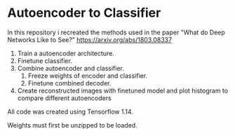 # Autoencoder to Classifier

In this repository i recreated the methods used in the paper "What do Deep Networks Like to See?" https://arxiv.org/abs/1803.08337 

1. Train a autoencoder architecture.
1. Finetune classifier.
1. Combine autoencoder and classifier.
    1. Freeze weights of encoder and classifier.
    1. Finetune combined decoder.
1. Create reconstructed images with finetuned model and plot histogram to compare different autoencoders

All code was created using Tensorflow 1.14.

Weights must first be unzipped to be loaded.

